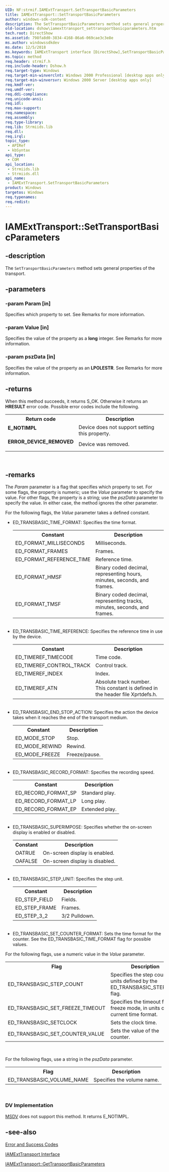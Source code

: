 ```yaml
---
UID: NF:strmif.IAMExtTransport.SetTransportBasicParameters
title: IAMExtTransport::SetTransportBasicParameters
author: windows-sdk-content
description: The SetTransportBasicParameters method sets general properties of the transport.
old-location: dshow\iamexttransport_settransportbasicparameters.htm
tech.root: DirectShow
ms.assetid: 798fa8d0-3834-4168-86a6-069cae3c3e8e
ms.author: windowssdkdev
ms.date: 12/5/2018
ms.keywords: IAMExtTransport interface [DirectShow],SetTransportBasicParameters method, IAMExtTransport.SetTransportBasicParameters, IAMExtTransport::SetTransportBasicParameters, IAMExtTransportSetTransportBasicParameters, SetTransportBasicParameters, SetTransportBasicParameters method [DirectShow], SetTransportBasicParameters method [DirectShow],IAMExtTransport interface, dshow.iamexttransport_settransportbasicparameters, strmif/IAMExtTransport::SetTransportBasicParameters
ms.topic: method
req.header: strmif.h
req.include-header: Dshow.h
req.target-type: Windows
req.target-min-winverclnt: Windows 2000 Professional [desktop apps only]
req.target-min-winversvr: Windows 2000 Server [desktop apps only]
req.kmdf-ver: 
req.umdf-ver: 
req.ddi-compliance: 
req.unicode-ansi: 
req.idl: 
req.max-support: 
req.namespace: 
req.assembly: 
req.type-library: 
req.lib: Strmiids.lib
req.dll: 
req.irql: 
topic_type:
 - APIRef
 - kbSyntax
api_type:
 - COM
api_location:
 - Strmiids.lib
 - Strmiids.dll
api_name:
 - IAMExtTransport.SetTransportBasicParameters
product: Windows
targetos: Windows
req.typenames: 
req.redist: 
---
```


# IAMExtTransport::SetTransportBasicParameters


## -description



The <code>SetTransportBasicParameters</code> method sets general properties of the transport.




## -parameters




### -param Param [in]

Specifies which property to set. See Remarks for more information.


### -param Value [in]

Specifies the value of the property as a <b>long</b> integer. See Remarks for more information.


### -param pszData [in]

Specifies the value of the property as an <b>LPOLESTR</b>. See Remarks for more information.


## -returns



When this method succeeds, it returns S_OK. Otherwise it returns an <b>HRESULT</b> error code. Possible error codes include the following.

<table>
<tr>
<th>Return code</th>
<th>Description</th>
</tr>
<tr>
<td width="40%">
<dl>
<dt><b>E_NOTIMPL</b></dt>
</dl>
</td>
<td width="60%">
Device does not support setting this property.

</td>
</tr>
<tr>
<td width="40%">
<dl>
<dt><b>ERROR_DEVICE_REMOVED</b></dt>
</dl>
</td>
<td width="60%">
Device was removed.

</td>
</tr>
</table>
 




## -remarks



The <i>Param</i> parameter is a flag that specifies which property to set. For some flags, the property is numeric; use the <i>Value</i> parameter to specify the value. For other flags, the property is a string; use the <i>pszData</i> parameter to specify the value. In either case, the method ignores the other parameter.

For the following flags, the <i>Value</i> parameter takes a defined constant.

<ul>
<li>ED_TRANSBASIC_TIME_FORMAT: Specifies the time format.<table>
<tr>
<th>Constant</th>
<th>Description</th>
</tr>
<tr>
<td>ED_FORMAT_MILLISECONDS</td>
<td>Milliseconds.</td>
</tr>
<tr>
<td>ED_FORMAT_FRAMES</td>
<td>Frames.</td>
</tr>
<tr>
<td>ED_FORMAT_REFERENCE_TIME</td>
<td>Reference time.</td>
</tr>
<tr>
<td>ED_FORMAT_HMSF</td>
<td>Binary coded decimal, representing hours, minutes, seconds, and frames.</td>
</tr>
<tr>
<td>ED_FORMAT_TMSF</td>
<td>Binary coded decimal, representing tracks, minutes, seconds, and frames.</td>
</tr>
</table>
 

</li>
<li>ED_TRANSBASIC_TIME_REFERENCE: Specifies the reference time in use by the device.<table>
<tr>
<th>Constant</th>
<th>Description</th>
</tr>
<tr>
<td>ED_TIMEREF_TIMECODE</td>
<td>Time code.</td>
</tr>
<tr>
<td>ED_TIMEREF_CONTROL_TRACK</td>
<td>Control track.</td>
</tr>
<tr>
<td>ED_TIMEREF_INDEX</td>
<td>Index.</td>
</tr>
<tr>
<td>ED_TIMEREF_ATN</td>
<td>Absolute track number. This constant is defined in the header file Xprtdefs.h.</td>
</tr>
</table>
 

</li>
<li>ED_TRANSBASIC_END_STOP_ACTION: Specifies the action the device takes when it reaches the end of the transport medium.<table>
<tr>
<th>Constant</th>
<th>Description</th>
</tr>
<tr>
<td>ED_MODE_STOP</td>
<td>Stop.</td>
</tr>
<tr>
<td>ED_MODE_REWIND</td>
<td>Rewind.</td>
</tr>
<tr>
<td>ED_MODE_FREEZE</td>
<td>Freeze/pause.</td>
</tr>
</table>
 

</li>
<li>ED_TRANSBASIC_RECORD_FORMAT: Specifies the recording speed.<table>
<tr>
<th>Constant</th>
<th>Description</th>
</tr>
<tr>
<td>ED_RECORD_FORMAT_SP</td>
<td>Standard play.</td>
</tr>
<tr>
<td>ED_RECORD_FORMAT_LP</td>
<td>Long play.</td>
</tr>
<tr>
<td>ED_RECORD_FORMAT_EP</td>
<td>Extended play.</td>
</tr>
</table>
 

</li>
<li>ED_TRANSBASIC_SUPERIMPOSE: Specifies whether the on-screen display is enabled or disabled.<table>
<tr>
<th>Constant</th>
<th>Description</th>
</tr>
<tr>
<td>OATRUE</td>
<td>On-screen display is enabled.</td>
</tr>
<tr>
<td>OAFALSE</td>
<td>On-screen display is disabled.</td>
</tr>
</table>
 

</li>
<li>ED_TRANSBASIC_STEP_UNIT: Specifies the step unit.<table>
<tr>
<th>Constant</th>
<th>Description</th>
</tr>
<tr>
<td>ED_STEP_FIELD</td>
<td>Fields.</td>
</tr>
<tr>
<td>ED_STEP_FRAME</td>
<td>Frames.</td>
</tr>
<tr>
<td>ED_STEP_3_2</td>
<td>3/2 Pulldown.</td>
</tr>
</table>
 

</li>
<li>ED_TRANSBASIC_SET_COUNTER_FORMAT: Sets the time format for the counter. See the ED_TRANSBASIC_TIME_FORMAT flag for possible values.</li>
</ul>
For the following flags, use a numeric value in the <i>Value</i> parameter.

<table>
<tr>
<th>Flag
            </th>
<th>Description
            </th>
</tr>
<tr>
<td>ED_TRANSBASIC_STEP_COUNT</td>
<td>Specifies the step count, in units defined by the ED_TRANSBASIC_STEP_UNIT flag.</td>
</tr>
<tr>
<td>ED_TRANSBASIC_SET_FREEZE_TIMEOUT</td>
<td>Specifies the timeout for freeze mode, in units of the current time format.</td>
</tr>
<tr>
<td>ED_TRANSBASIC_SETCLOCK</td>
<td>Sets the clock time.</td>
</tr>
<tr>
<td>ED_TRANSBASIC_SET_COUNTER_VALUE</td>
<td>Sets the value of the counter.</td>
</tr>
</table>
 

For the following flags, use a string in the <i>pszData</i> parameter.

<table>
<tr>
<th>Flag
            </th>
<th>Description
            </th>
</tr>
<tr>
<td>ED_TRANSBASIC_VOLUME_NAME</td>
<td>Specifies the volume name.</td>
</tr>
</table>
 

<h3><a id="DV_Implementation"></a><a id="dv_implementation"></a><a id="DV_IMPLEMENTATION"></a>DV Implementation</h3>

<a href="https://msdn.microsoft.com/146ca753-fe41-49d3-8b1c-077e10a28192">MSDV</a> does not support this method. It returns E_NOTIMPL.




## -see-also




<a href="https://msdn.microsoft.com/369c2bd1-9c11-4524-b999-6a3b73c45261">Error and Success Codes</a>



<a href="https://msdn.microsoft.com/4ce48038-bfcf-4b1f-8053-3446929a5f06">IAMExtTransport Interface</a>



<a href="https://msdn.microsoft.com/7f670efe-4433-496d-b789-925c02b69f58">IAMExtTransport::GetTransportBasicParameters</a>
 

 

